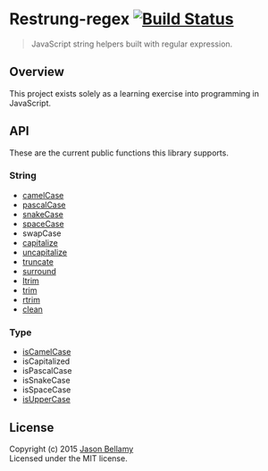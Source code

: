 # Restrung-regex [![Build Status](https://travis-ci.org/restrung/restrung-regex.svg)](https://travis-ci.org/restrung/restrung-regex)

> JavaScript string helpers built with regular expression.


## Overview

This project exists solely as a learning exercise into programming in JavaScript.


## API

These are the current public functions this library supports.

### String

- [camelCase](src/camel-case.js)
- [pascalCase](src/pascal-case.js)
- [snakeCase](src/snake-case.js)
- [spaceCase](src/space-case.js)
- swapCase
- [capitalize](src/capitalize.js)
- [uncapitalize](src/uncapitalize.js)
- [truncate](src/truncate.js)
- [surround](src/surround.js)
- [ltrim](src/ltrim.js)
- [trim](src/trim.js)
- [rtrim](src/rtrim.js)
- [clean](src/clean.js)

### Type

- [isCamelCase](src/is-camel-case.js)
- isCapitalized
- isPascalCase
- isSnakeCase
- isSpaceCase
- [isUpperCase](src/is-upper-case.js)


## License
Copyright (c) 2015 [Jason Bellamy ](http://jasonbellamy.com)  
Licensed under the MIT license.
